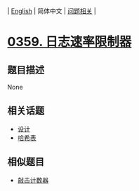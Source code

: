 
| [English](README_EN.md) | 简体中文 | [问题相关](QUESTION.md) |
# [0359. 日志速率限制器](https://leetcode-cn.com/problems/logger-rate-limiter/)
## 题目描述
None
## 相关话题
- [设计](https://leetcode-cn.com/tag/design)
- [哈希表](https://leetcode-cn.com/tag/hash-table)
## 相似题目
- [敲击计数器](../0362/README.md)
